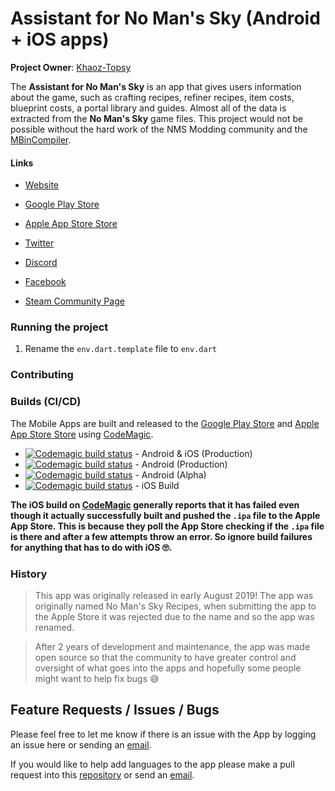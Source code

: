 # Assistant for No Man's Sky (Android + iOS apps)
**Project Owner**: [Khaoz-Topsy](https://github.com/Khaoz-Topsy)

The **Assistant for No Man's Sky** is an app that gives users information about the game, such as crafting recipes, refiner recipes, item costs, blueprint costs, a portal library and guides. Almost all of the data is extracted from the **No Man's Sky** game files. This project would not be possible without the hard work of the NMS Modding community and the [MBinCompiler](https://github.com/monkeyman192/MBINCompiler).

#### Links
- [Website](https://nmsassistant.com)
- [Google Play Store](https://play.google.com/store/apps/details?id=com.kurtlourens.no_mans_sky_recipes, "Google Play Store")
- [Apple App Store Store](https://apps.apple.com/us/app/assistant-for-no-mans-sky/id1480287625, "Apple App Store")

- [Twitter](https://twitter.com/AssistantNMS?ref=nmsAssistantGithub)
- [Discord](https://assistantapps.com/discord?ref=nmsAssistantGithub)
- [Facebook](https://facebook.com/AssistantNMS?ref=nmsAssistantGithub)
- [Steam Community Page](https://steamcommunity.com/groups/AssistantNMS?ref=nmsAssistantGithub)

### Running the project
1. Rename the `env.dart.template` file to `env.dart`

### Contributing

### Builds (CI/CD)
The Mobile Apps are built and released to the [Google Play Store](https://play.google.com/store/apps/details?id=com.kurtlourens.no_mans_sky_recipes, "Google Play") and [Apple App Store Store](https://apps.apple.com/us/app/assistant-for-no-mans-sky/id1480287625, "Apple App Store") using [CodeMagic](https://codemagic.io).

- [![Codemagic build status](https://api.codemagic.io/apps/5d9da9057a0a9500105180bf/5da07d2e7338b0000f046ba3/status_badge.svg)](https://codemagic.io/apps/5d9da9057a0a9500105180bf/5da07d2e7338b0000f046ba3/latest_build) - Android & iOS (Production)
- [![Codemagic build status](https://api.codemagic.io/apps/5d9da9057a0a9500105180bf/5e180f76d95f1f258ec86619/status_badge.svg)](https://codemagic.io/apps/5d9da9057a0a9500105180bf/5da07d2e7338b0000f046ba3/latest_build) - Android (Production)
- [![Codemagic build status](https://api.codemagic.io/apps/5d9da9057a0a9500105180bf/5d9da9057a0a9500105180be/status_badge.svg)](https://codemagic.io/apps/5d9da9057a0a9500105180bf/5d9da9057a0a9500105180be/latest_build) - Android (Alpha)
- [![Codemagic build status](https://api.codemagic.io/apps/5d9da9057a0a9500105180bf/5d9dc56b7a0a95000a475d84/status_badge.svg)](https://codemagic.io/apps/5d9da9057a0a9500105180bf/5d9dc56b7a0a95000a475d84/latest_build) - iOS Build

__The iOS build on [CodeMagic](https://codemagic.io) generally reports that it has failed even though it actually successfully built and pushed the `.ipa` file to the Apple App Store. This is because they poll the App Store checking if the `.ipa` file is there and after a few attempts throw an error. So ignore build failures for anything that has to do with iOS 🙄.__


### History

> This app was originally released in early August 2019! The app was originally named No Man's Sky Recipes, when submitting the app to the Apple Store it was rejected due to the name and so the app was renamed.

> After 2 years of development and maintenance, the app was made open source so that the community to have greater control and oversight of what goes into the apps and hopefully some people might want to help fix bugs 😅


## Feature Requests / Issues / Bugs
Please feel free to let me know if there is an issue with the App by logging an issue here or sending an [email](mailto:nms@kurtlourens.com).

If you would like to help add languages to the app please make a pull request into this [repository](https://github.com/NoMansSkyAssistant/Languages) or send an [email](mailto:nms@kurtlourens.com).


